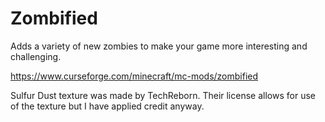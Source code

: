 # Zombified

Adds a variety of new zombies to make your game more interesting and challenging.

https://www.curseforge.com/minecraft/mc-mods/zombified



Sulfur Dust texture was made by TechReborn. Their license allows for use of the texture but I have applied credit anyway.
